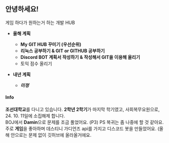 ## 안녕하세요!
게임 하다가 원하는거 하는 개발 HUB
* **올해 계획**
  - **My GIT HUB 꾸미기 (우선순위)**
  - **리눅스 공부하기 & GIT or GITHUB 공부하기**
  - **Discord BOT 계획서 작성하기 & 작성해서 GIT을 이용해 올리기**
  - 토익 점수 올리기
  
* **내년 계획**
  - ***미정***

#### Info
**조선대학교**를 다니고 있습니다. **2학년 2학기**가 마지막 학기였고, 사회복무요원으로, 24. 10. 11일에 소집해제 합니다.   
BOJ에서 **Damin**으로 문제를 조금 풀었어요. (P3) PS 복귀는 좀 나중에 할 것 같아요.   
주로 **게임**을 좋아하며 데스티니 가디언즈 api를 가지고 디스코드 봇을 만들었어요. (올해 안으로는 문제 없이 깃허브에 올라올거에요.   
